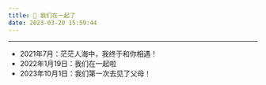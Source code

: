 ```yaml
---
title: 💑 我们在一起了
date: 2023-03-20 15:59:44
---
```


<html>
	<body>
		<script LANGUAGE="JavaScript">
		var s1 = '2022-01-18';
		s1 = new Date(s1.replace(/-/g, "/"));
		s2 = new Date();//当前日期
		var days = s2.getTime() - s1.getTime();
		var time = parseInt(days / (1000 * 60 * 60 * 24));
		document.write("<center><h1>我们已经在一起",time,"天了</h1></center>");
		</script>
	</body>
</html>
</html>

<hr>

- 2021年7月：茫茫人海中，我终于和你相遇！
- 2022年1月19日：我们在一起啦
- 2023年10月1日：我们第一次去见了父母！


